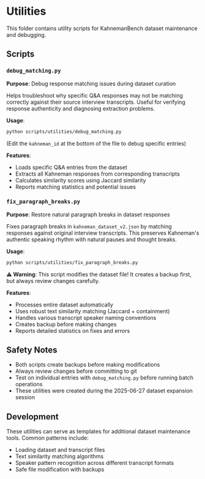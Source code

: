# Utilities

This folder contains utility scripts for KahnemanBench dataset maintenance and debugging.

## Scripts

### `debug_matching.py`
**Purpose**: Debug response matching issues during dataset curation

Helps troubleshoot why specific Q&A responses may not be matching correctly against their source interview transcripts. Useful for verifying response authenticity and diagnosing extraction problems.

**Usage**:
```bash
python scripts/utilities/debug_matching.py
```
(Edit the `kahneman_id` at the bottom of the file to debug specific entries)

**Features**:
- Loads specific Q&A entries from the dataset
- Extracts all Kahneman responses from corresponding transcripts
- Calculates similarity scores using Jaccard similarity
- Reports matching statistics and potential issues

### `fix_paragraph_breaks.py`
**Purpose**: Restore natural paragraph breaks in dataset responses

Fixes paragraph breaks in `kahneman_dataset_v2.json` by matching responses against original interview transcripts. This preserves Kahneman's authentic speaking rhythm with natural pauses and thought breaks.

**Usage**:
```bash
python scripts/utilities/fix_paragraph_breaks.py
```

**⚠️ Warning**: This script modifies the dataset file! It creates a backup first, but always review changes carefully.

**Features**:
- Processes entire dataset automatically
- Uses robust text similarity matching (Jaccard + containment)
- Handles various transcript speaker naming conventions
- Creates backup before making changes
- Reports detailed statistics on fixes and errors

## Safety Notes

- Both scripts create backups before making modifications
- Always review changes before committing to git
- Test on individual entries with `debug_matching.py` before running batch operations
- These utilities were created during the 2025-06-27 dataset expansion session

## Development

These utilities can serve as templates for additional dataset maintenance tools. Common patterns include:
- Loading dataset and transcript files
- Text similarity matching algorithms
- Speaker pattern recognition across different transcript formats
- Safe file modification with backups